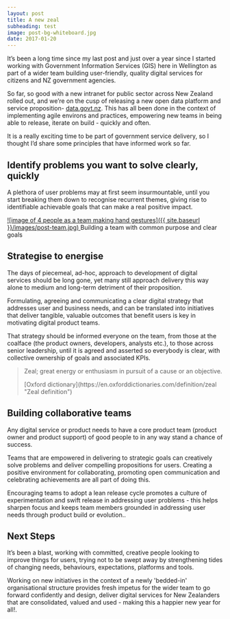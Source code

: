 ```yaml
---
layout: post
title: A new zeal
subheading: test  
image: post-bg-whiteboard.jpg
date: 2017-01-20
---
```


It’s been a long time since my last post and just over a year since I started working with Government Information Services (GIS) here in Wellington as part of a wider team building user-friendly, quality digital services for citizens and NZ government agencies.

So far, so good with a new intranet for public sector across New Zealand rolled out, and we’re on the cusp of releasing a new open data platform and service proposition- [data.govt.nz](https://data.govt.nz/). This has all been done in the context of implementing agile environs and practices, empowering new teams in being able to release, iterate on build - quickly and often.

It is a really exciting time to be part of government service delivery, so I thought I’d share some principles that have informed work so far.

## Identify problems you want to solve clearly, quickly

A plethora of user problems may at first seem insurmountable, until you start breaking them down to recognise recurrent themes, giving rise to identifiable achievable goals that can make a real positive impact.

[![image of 4 people as a team making hand gestures]({{ site.baseurl }}/images/post-team.jpg) ](#) <span class="caption text-muted">Building a team with common purpose and clear goals</span>

## Strategise to energise

The days of piecemeal, ad-hoc, approach to development of digital services should be long gone, yet many still approach delivery this way alone to medium and long-term detriment of their proposition.

Formulating, agreeing and communicating a clear digital strategy that addresses user and business needs, and can be translated into initiatives that deliver tangible, valuable outcomes that benefit users is key in motivating digital product teams.

That strategy should be informed everyone on the team, from those at the coalface (the product owners, developers, analysts etc.), to those across senior leadership, until it is agreed and asserted so everybody is clear, with collective ownership of goals and associated KPIs.

> Zeal; great energy or enthusiasm in pursuit of a cause or an objective.
> 
> <footer>[Oxford dictionary](https://en.oxforddictionaries.com/definition/zeal "Zeal definition")</footer>

## Building collaborative teams

Any digital service or product needs to have a core product team (product owner and product support) of good people to in any way stand a chance of success.

Teams that are empowered in delivering to strategic goals can creatively solve problems and deliver compelling propositions for users. Creating a positive environment for collaborating, promoting open communication and celebrating achievements are all part of doing this.

Encouraging teams to adopt a lean release cycle promotes a culture of experimentation and swift release in addressing user problems - this helps sharpen focus and keeps team members grounded in addressing user needs through product build or evolution..

## Next Steps

It’s been a blast, working with committed, creative people looking to improve things for users, trying not to be swept away by strengthening tides of changing needs, behaviours, expectations, platforms and tools.

Working on new initiatives in the context of a newly 'bedded-in' organisational structure provides fresh impetus for the wider team to go forward confidently and design, deliver digital services for New Zealanders that are consolidated, valued and used - making this a happier new year for all!.

